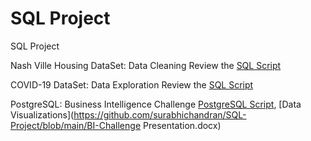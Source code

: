 # SQL Project
SQL Project

Nash Ville Housing DataSet: Data Cleaning
Review the [SQL Script](https://github.com/surabhichandran/SQL-Project/edit/main/Data-Cleaning_SQL.sql)

COVID-19 DataSet: Data Exploration
Review the [SQL Script](https://github.com/surabhichandran/SQL-Project/edit/main/Data-Exploration_SQL.sql)

PostgreSQL: 
Business Intelligence Challenge [PostgreSQL Script](https://github.com/surabhichandran/SQL-Project/blob/main/BI-Challange-PostgreSQL), 
[Data Visualizations](https://github.com/surabhichandran/SQL-Project/blob/main/BI-Challenge Presentation.docx)
